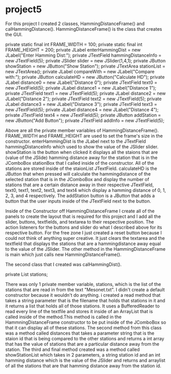 # project5

For this project I created 2 classes, HammingDistanceFrame() and calHammingDistance(). HammingDistanceFrame() is the class that creates 
the GUI.

  private static final int FRAME_WIDTH = 100;
	private static final int FRAME_HEIGHT = 200;
	private JLabel enterHammingDist = new JLabel("Enter Hamming Dist:");
	private JTextField hammingDistanceInfo = new JTextField(5);
	private JSlider slider = new JSlider(1,4,1);
	private JButton showStation = new JButton("Show Station");
	private JTextArea stationList = new JTextArea();
	private JLabel compareWith = new JLabel("Compare with:");
	private JButton calculateHD = new JButton("Calculate HD");
	private JLabel distance0 = new JLabel("Distance 0");
	private JTextField text0 = new JTextField(5);
	private JLabel distance1 = new JLabel("Distance 1");
	private JTextField text1 = new JTextField(5);
	private JLabel distance2 = new JLabel("Distance 2");
	private JTextField text2 = new JTextField(5);
	private JLabel distance3 = new JLabel("Distance 3");
	private JTextField text3 = new JTextField(5);
	private JLabel distance4 = new JLabel("Distance 4");
	private JTextField text4 = new JTextField(5);
	private JButton addStation = new JButton("Add Button");
	private JTextField addInfo = new JTextField(5);
  
Above are all the private member variables of HammingDistanceFrame(). FRAME_WIDTH and FRAME_HEIGHT are used to set the frame's size in the
constructor. enterHammingDist is the JLabel next to the JTextField hammingDistanceInfo which used to show the value of the JSlider slider.
showStation is the button when clicked it displays all the staions that are (value of the JSlide) hamming distance away for the station
that is in the JComboBox stationBox that I called inside of the constructor. All of the stations are stored inside of the staionList 
JTextField. calculateHD is the JButton that when pressed will calculate the hammingdistance of the selected station that is in the 
JComboBox and display the number of stations that are a certain distance away in their respective JTextField, text0, text1, text2, text3,
and text4 which display a hamming distance of 0, 1, 2, 3, and 4 respectively. The addStation button is a JButton that adds a button that
the user inputs inside of the JTextField next to the button.

Inside of the Constructor off HammingDistanceFrame I create all of the panels to create the layout that is required for this project and 
I add all the slider, buttons, textfields, and textarea to their respective position. The action listeners for the buttons and slider
do what I described above for its respective button. For the free zone I just created a reset button because I could not think of 
anything super creative. It just clears the textarea and the textfield that displays the stations that are a hammingdistance away equal
to the value of the JSlider. The other method in the HammingDistanceFrame is main which just calls new HammingDistanceFrame().

The second class that I created was calHammingDist(). 

private List<String> stations;

There was only 1 private member variable, stations, which is the list of the stations that are read in from the text "Mesonet.txt".
I didn't create a default constructor because it wouldn't do anything. i created a read method that takes a string parameter
that is the filename that holds that stations in it and it returns a list that holds all of those stations. It uses a BufferedReader
to read every line of the textfile and stores it inside of an ArrayList that is called inside of the method.This method is called in
the HammningDistanceFrame constructor to be put inside of the JComboBox so that it can display all of these stations. The second
method from this class was a method called distances that takes a parameter string that is the staion id that is being compared to the
other stations and returns a int array that has the value of stations that are a particular distance away from the station. The third
and final method created was a method called showStationList which takes in 2 parameters, a string station id and an int hamming 
distance which is the value of the JSlider and returns and arraylist of all the stations that are that hamming distance away from the
station id.












